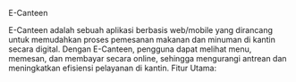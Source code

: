 E-Canteen

E-Canteen adalah sebuah aplikasi berbasis web/mobile yang dirancang untuk memudahkan proses pemesanan makanan dan minuman di kantin secara digital. Dengan E-Canteen, pengguna dapat melihat menu, memesan, dan membayar secara online, sehingga mengurangi antrean dan meningkatkan efisiensi pelayanan di kantin.
Fitur Utama:
